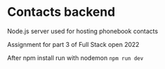 # Contacts backend
Node.js server used for hosting phonebook contacts

Assignment for part 3 of Full Stack open 2022

After npm install run with nodemon  `npm run dev` 